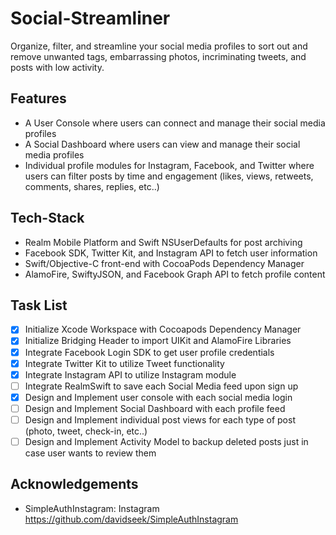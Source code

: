 # Social-Streamliner
Organize, filter, and streamline your social media profiles to sort out and remove unwanted tags, embarrassing photos, incriminating tweets, and posts with low activity.

## Features 
- A User Console where users can connect and manage their social media profiles
- A Social Dashboard where users can view and manage their social media profiles
- Individual profile modules for Instagram, Facebook, and Twitter where users can filter posts by time and engagement (likes, views, retweets, comments, shares, replies, etc..)

## Tech-Stack
- Realm Mobile Platform and Swift NSUserDefaults for post archiving
- Facebook SDK, Twitter Kit, and Instagram API to fetch user information
- Swift/Objective-C front-end with CocoaPods Dependency Manager
- AlamoFire, SwiftyJSON, and Facebook Graph API to fetch profile content

## Task List
- [x] Initialize Xcode Workspace with Cocoapods Dependency Manager
- [x] Initialize Bridging Header to import UIKit and AlamoFire Libraries 
- [x] Integrate Facebook Login SDK to get user profile credentials
- [x] Integrate Twitter Kit to utilize Tweet functionality
- [x] Integrate Instagram API to utilize Instagram module
- [ ] Integrate RealmSwift to save each Social Media feed upon sign up
- [x] Design and Implement user console with each social media login
- [ ] Design and Implement Social Dashboard with each profile feed
- [ ] Design and Implement individual post views for each type of post (photo, tweet, check-in, etc..)
- [ ] Design and Implement Activity Model to backup deleted posts just in case user wants to review them

## Acknowledgements
- SimpleAuthInstagram: Instagram https://github.com/davidseek/SimpleAuthInstagram
